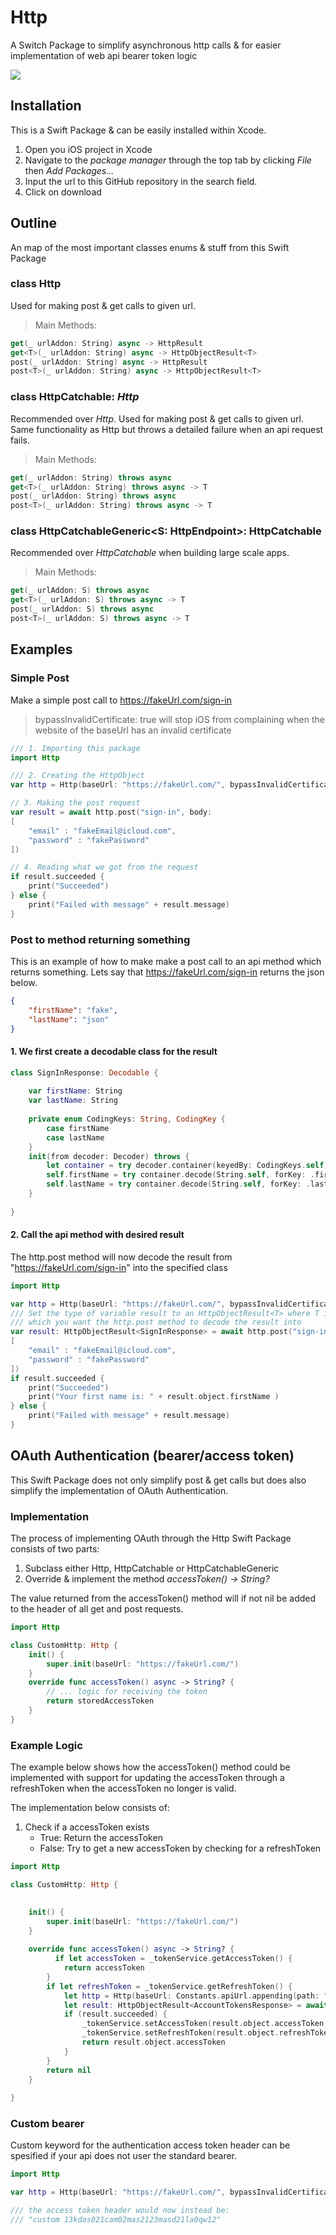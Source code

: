# Http
A Switch Package to simplify asynchronous http calls & for easier implementation of web api bearer token logic

<img src="icon.jpg">

## Installation
This is a Swift Package & can be easily installed within Xcode.
1. Open you iOS project in Xcode
2. Navigate to the *package manager* through the top tab by clicking *File* then *Add Packages...*
3. Input the url to this GitHub repository in the search field. 
4. Click on download

## Outline
An map of the most important classes enums & stuff from this Swift Package 

### class Http
Used for making post & get calls to given url.
> Main Methods:
```swift
get(_ urlAddon: String) async -> HttpResult
get<T>(_ urlAddon: String) async -> HttpObjectResult<T>
post(_ urlAddon: String) async -> HttpResult
post<T>(_ urlAddon: String) async -> HttpObjectResult<T>
```

### class HttpCatchable: *Http*
Recommended over *Http*. Used for making post & get calls to given url. Same functionality as Http but throws a detailed failure when an api request fails.

> Main Methods:
```swift
get(_ urlAddon: String) throws async
get<T>(_ urlAddon: String) throws async -> T
post(_ urlAddon: String) throws async 
post<T>(_ urlAddon: String) throws async -> T
```

### class HttpCatchableGeneric\<S: HttpEndpoint>: HttpCatchable
Recommended over *HttpCatchable* when building large scale apps. 
> Main Methods:
```swift
get(_ urlAddon: S) throws async
get<T>(_ urlAddon: S) throws async -> T
post(_ urlAddon: S) throws async 
post<T>(_ urlAddon: S) throws async -> T
```

## Examples

### Simple Post
Make a simple post call to https://fakeUrl.com/sign-in
> bypassInvalidCertificate: true will stop iOS from complaining when the website of the baseUrl has an invalid certificate

```swift
/// 1. Importing this package
import Http

/// 2. Creating the HttpObject 
var http = Http(baseUrl: "https://fakeUrl.com/", bypassInvalidCertificate: true)

// 3. Making the post request
var result = await http.post("sign-in", body:
[
    "email" : "fakeEmail@icloud.com",
    "password" : "fakePassword"
])

// 4. Reading what we got from the request 
if result.succeeded {
    print("Succeeded")
} else {
    print("Failed with message" + result.message)
}

```

### Post to method returning something
This is an example of how to make make a post call to an api method which returns something. Lets say that https://fakeUrl.com/sign-in returns the json below. 

``` json
{
    "firstName": "fake",
    "lastName": "json"
}
```

#### 1. We first create a decodable class for the result

```swift
class SignInResponse: Decodable {
    
    var firstName: String
    var lastName: String
    
    private enum CodingKeys: String, CodingKey {
        case firstName
        case lastName
    }
    init(from decoder: Decoder) throws {
        let container = try decoder.container(keyedBy: CodingKeys.self)
        self.firstName = try container.decode(String.self, forKey: .firstName)
        self.lastName = try container.decode(String.self, forKey: .lastName)
    }
    
}
```

#### 2. Call the api method with desired result
The http.post method will now decode the result from "https://fakeUrl.com/sign-in" into the specified class 

```swift
import Http

var http = Http(baseUrl: "https://fakeUrl.com/", bypassInvalidCertificate: true)
/// Set the type of variable result to an HttpObjectResult<T> where T is the class
/// which you want the http.post method to decode the result into
var result: HttpObjectResult<SignInResponse> = await http.post("sign-in", body:
[
    "email" : "fakeEmail@icloud.com",
    "password" : "fakePassword"
])
if result.succeeded {
    print("Succeeded")
    print("Your first name is: " + result.object.firstName )
} else {
    print("Failed with message" + result.message)
}
```



## OAuth Authentication (bearer/access token)
This Swift Package does not only simplify post & get calls but does also simplify the implementation of OAuth Authentication. 

### Implementation
The process of implementing OAuth through the Http Swift Package consists of two parts:
1. Subclass either Http, HttpCatchable or HttpCatchableGeneric
2. Override & implement the method *accessToken() -> String?* 

The value returned from the accessToken() method will if not nil be added to the header of all get and post requests.

```swift
import Http

class CustomHttp: Http {
    init() {
        super.init(baseUrl: "https://fakeUrl.com/")
    }
    override func accessToken() async -> String? {
        // ... logic for receiving the token
        return storedAccessToken
    }
}
```

### Example Logic 
The example below shows how the accessToken() method could be implemented with support for updating the accessToken through a refreshToken when the accessToken no longer is valid.

The implementation below consists of:
1. Check if a accessToken exists
    - True: Return the accessToken
    - False: Try to get a new accessToken by checking for a refreshToken

```swift
import Http

class CustomHttp: Http {
    

    init() {
        super.init(baseUrl: "https://fakeUrl.com/")
    }
    
    override func accessToken() async -> String? {
          if let accessToken = _tokenService.getAccessToken() {
            return accessToken
        }
        if let refreshToken = _tokenService.getRefreshToken() {
            let http = Http(baseUrl: Constants.apiUrl.appending(path: "account"))
            let result: HttpObjectResult<AccountTokensResponse> = await http.post("tokens-refresh", body: ["refreshToken" : refreshToken])
            if (result.succeeded) {
                _tokenService.setAccessToken(result.object.accessToken, expires: result.object.accessTokenExpires)
                _tokenService.setRefreshToken(result.object.refreshToken)
                return result.object.accessToken
            }
        }
        return nil
    }
    
}
```

### Custom bearer 
Custom keyword for the authentication access token header can be spesified if your api does not user the standard bearer.

```swift
import Http

var http = Http(baseUrl: "https://fakeUrl.com/", bypassInvalidCertificate: true, accessTokenBearerName: "custom")

/// the access token header would now instead be:
/// "custom 13kdas021cam02mas2123masd21la0qw12"
```

